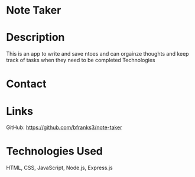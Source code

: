 # Note Taker 

# Description
This is an app to write and save ntoes and can orgainze thoughts and keep track of tasks when they need to be completed Technologies

# Contact

# Links
GitHub: https://github.com/bfranks3/note-taker
# Technologies Used
HTML, CSS, JavaScript, Node.js, Express.js